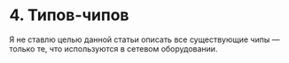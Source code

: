 # 4. Типов-чипов

Я не ставлю целью данной статьи описать все существующие чипы — только те, что используются в сетевом оборудовании.

